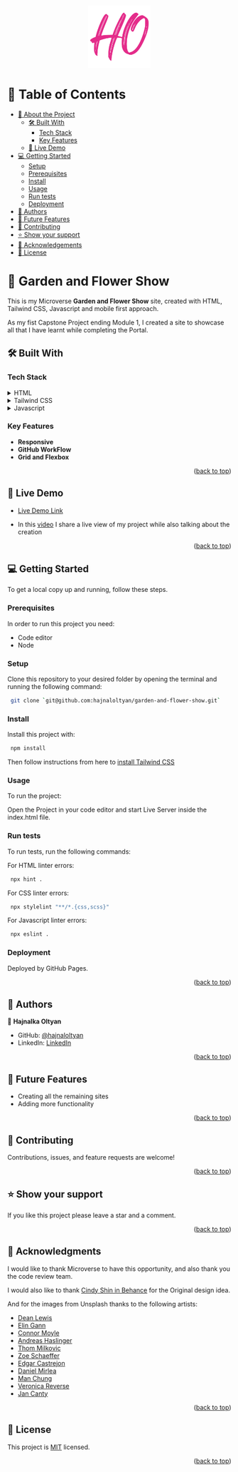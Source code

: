 <a name="readme-top"></a>

<div align="center">
  <img src="./docs/images/hajnaloltyan-logo.png" alt="logo" width="140"  height="auto" />
</div>

<!-- TABLE OF CONTENTS -->

# 📗 Table of Contents

- [📖 About the Project](#about-project)
  - [🛠 Built With](#built-with)
    - [Tech Stack](#tech-stack)
    - [Key Features](#key-features)
  - [🚀 Live Demo](#live-demo)
- [💻 Getting Started](#getting-started)
  - [Setup](#setup)
  - [Prerequisites](#prerequisites)
  - [Install](#install)
  - [Usage](#usage)
  - [Run tests](#run-tests)
  - [Deployment](#triangular_flag_on_post-deployment)
- [👥 Authors](#authors)
- [🔭 Future Features](#future-features)
- [🤝 Contributing](#contributing)
- [⭐️ Show your support](#support)
- [🙏 Acknowledgements](#acknowledgements)
- [📝 License](#license)

<!-- PROJECT DESCRIPTION -->

# 📖 Garden and Flower Show <a name="about-project"></a>

This is my Microverse **Garden and Flower Show** site, created with HTML, Tailwind CSS, Javascript and mobile first approach.

As my fist Capstone Project ending Module 1, I created a site to showcase all that I have learnt while completing the Portal.

## 🛠 Built With <a name="built-with"></a>

### Tech Stack <a name="tech-stack"></a>

<details>
  <summary>HTML</summary>
</details>

<details>
  <summary>Tailwind CSS</summary>
</details>

<details>
<summary>Javascript</summary>
</details>

<!-- Features -->

### Key Features <a name="key-features"></a>

- **Responsive**
- **GitHub WorkFlow**
- **Grid and Flexbox**

<p align="right">(<a href="#readme-top">back to top</a>)</p>

<!-- LIVE DEMO -->

## 🚀 Live Demo <a name="live-demo"></a>

- [Live Demo Link](https://hajnaloltyan.github.io/garden-and-flower-show/)

- In this [video](https://www.loom.com/share/42d8a19fda604a3fa6c75314e6e76101) I share a live view of my project while also talking about the creation

<p align="right">(<a href="#readme-top">back to top</a>)</p>

<!-- GETTING STARTED -->

## 💻 Getting Started <a name="getting-started"></a>

To get a local copy up and running, follow these steps.

### Prerequisites

In order to run this project you need:

  - Code editor
  - Node


### Setup

Clone this repository to your desired folder by opening the terminal and running the following command:

```sh
 git clone `git@github.com:hajnaloltyan/garden-and-flower-show.git`

```


### Install

Install this project with:

```sh
 npm install

```

Then follow instructions from here to [install Tailwind CSS](https://tailwindcss.com/docs/installation)

### Usage

To run the project:

  Open the Project in your code editor and start Live Server inside the index.html file. 

### Run tests

To run tests, run the following commands:

  For HTML linter errors:

```sh
 npx hint .

```
  For CSS linter errors:

```sh
 npx stylelint "**/*.{css,scss}"

```

For Javascript linter errors:

```sh
 npx eslint .

```

### Deployment

Deployed by GitHub Pages.

<p align="right">(<a href="#readme-top">back to top</a>)</p>

<!-- AUTHORS -->

## 👥 Authors <a name="authors"></a>

👤 **Hajnalka Oltyan**

- GitHub: [@hajnaloltyan](https://github.com/hajnaloltyan)
- LinkedIn: [LinkedIn](https://www.linkedin.com/in/hajnalka-oltyan/)

<p align="right">(<a href="#readme-top">back to top</a>)</p>

<!-- FUTURE FEATURES -->

## 🔭 Future Features <a name="future-features"></a>

- Creating all the remaining sites 
- Adding more functionality

<p align="right">(<a href="#readme-top">back to top</a>)</p>

<!-- CONTRIBUTING -->

## 🤝 Contributing <a name="contributing"></a>

Contributions, issues, and feature requests are welcome!

<p align="right">(<a href="#readme-top">back to top</a>)</p>

<!-- SUPPORT -->

## ⭐️ Show your support <a name="support"></a>

If you like this project please leave a star and a comment.

<p align="right">(<a href="#readme-top">back to top</a>)</p>

<!-- ACKNOWLEDGEMENTS -->

## 🙏 Acknowledgments <a name="acknowledgements"></a>

I would like to thank Microverse to have this opportunity, and also thank you the code review team. 

I would also like to thank [Cindy Shin in Behance](https://www.behance.net/adagio07) for the Original design idea.

And for the images from Unsplash thanks to the following artists:

* [Dean Lewis](https://unsplash.com/photos/yRW1i2g80Ec?utm_source=unsplash&utm_medium=referral&utm_content=creditShareLink)
* [Elin Gann](https://unsplash.com/photos/b96nUqrd5-Q)
* [Connor Moyle](https://unsplash.com/photos/Fp2WRKyNWDI)
* [Andreas Haslinger](https://unsplash.com/photos/3UPun-zafgQ)
* [Thom Milkovic](https://unsplash.com/photos/cBS0qKJM-P4)
* [Zoe Schaeffer](https://unsplash.com/photos/xmpC7N_e2HI)
* [Edgar Castrejon](https://unsplash.com/photos/Se5cwIoUbzE)
* [Daniel Mirlea](https://unsplash.com/photos/fxiAxNLpoqI)
* [Man Chung](https://unsplash.com/photos/eML9gnJya6Q)
* [Veronica Reverse](https://unsplash.com/photos/qYwyRF9u-uo)
* [Jan Canty](https://unsplash.com/photos/KcQuXaHCSPE)

<p align="right">(<a href="#readme-top">back to top</a>)</p>

<!-- LICENSE -->

## 📝 License <a name="license"></a>

This project is [MIT](./LICENSE) licensed.

<p align="right">(<a href="#readme-top">back to top</a>)</p>
